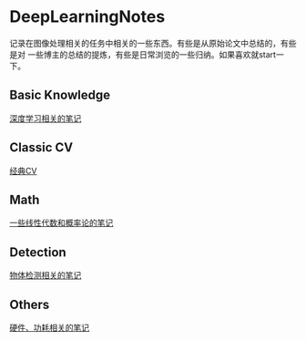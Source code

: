 # DeepLearningNotes
记录在图像处理相关的任务中相关的一些东西。有些是从原始论文中总结的，有些是对
一些博主的总结的提炼，有些是日常浏览的一些归纳。如果喜欢就start一下。

## Basic Knowledge
[深度学习相关的笔记](DeepLearning.md)

## Classic CV 
[经典CV](ClassicCV.md)

## Math
[一些线性代数和概率论的笔记](./Math.md)

## Detection
[物体检测相关的笔记](./Detection.md)

## Others 
[硬件、功耗相关的笔记](Others.md)